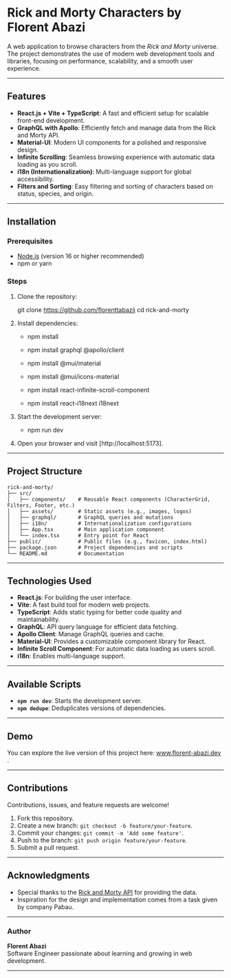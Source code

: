
# Rick and Morty Characters by Florent Abazi

A web application to browse characters from the *Rick and Morty* universe. The project demonstrates the use of modern web development tools and libraries, focusing on performance, scalability, and a smooth user experience.

---

## Features

- **React.js + Vite + TypeScript**: A fast and efficient setup for scalable front-end development.
- **GraphQL with Apollo**: Efficiently fetch and manage data from the Rick and Morty API.
- **Material-UI**: Modern UI components for a polished and responsive design.
- **Infinite Scrolling**: Seamless browsing experience with automatic data loading as you scroll.
- **i18n (Internationalization)**: Multi-language support for global accessibility.
- **Filters and Sorting**: Easy filtering and sorting of characters based on status, species, and origin.

---

## Installation

### Prerequisites

- [Node.js](https://nodejs.org/) (version 16 or higher recommended)
- npm or yarn

### Steps

1. Clone the repository:

   git clone https://github.com/florenttabazii
   cd rick-and-morty

2. Install dependencies:

   - npm install

   - npm install graphql @apollo/client

   - npm install @mui/material

   - npm install @mui/icons-material
   
   - npm install react-infinite-scroll-component
   
   - npm install react-i18next i18next



3. Start the development server:

   - npm run dev

4. Open your browser and visit [http://localhost:5173].

---

## Project Structure

```
rick-and-morty/
├── src/
│   ├── components/    # Reusable React components (CharacterGrid, Filters, Footer, etc.)
│   ├── assets/        # Static assets (e.g., images, logos)
│   ├── graphql/       # GraphQL queries and mutations
│   ├── i18n/          # Internationalization configurations
│   ├── App.tsx        # Main application component
│   └── index.tsx      # Entry point for React
├── public/            # Public files (e.g., favicon, index.html)
├── package.json       # Project dependencies and scripts
└── README.md          # Documentation
```

---

## Technologies Used

- **React.js**: For building the user interface.
- **Vite**: A fast build tool for modern web projects.
- **TypeScript**: Adds static typing for better code quality and maintainability.
- **GraphQL**: API query language for efficient data fetching.
- **Apollo Client**: Manage GraphQL queries and cache.
- **Material-UI**: Provides a customizable component library for React.
- **Infinite Scroll Component**: For automatic data loading as users scroll.
- **i18n**: Enables multi-language support.

---

## Available Scripts

- **`npm run dev`**: Starts the development server.
- **`npm dedupe`**: Deduplicates versions of dependencies.

---

## Demo

You can explore the live version of this project here: www.florent-abazi.dev .

---

## Contributions

Contributions, issues, and feature requests are welcome!

1. Fork this repository.
2. Create a new branch: `git checkout -b feature/your-feature`.
3. Commit your changes: `git commit -m 'Add some feature'`.
4. Push to the branch: `git push origin feature/your-feature`.
5. Submit a pull request.

---

## Acknowledgments

- Special thanks to the [Rick and Morty API](https://rickandmortyapi.com/) for providing the data.
- Inspiration for the design and implementation comes from a task given by company Pabau.

---

### Author

**Florent Abazi**  
Software Engineer passionate about learning and growing in web development.

---
